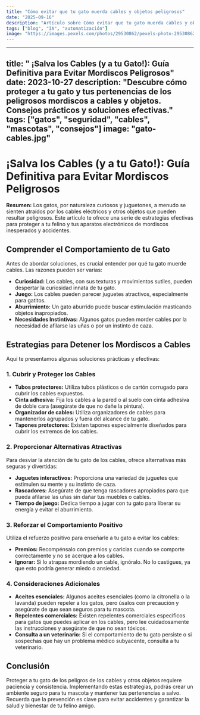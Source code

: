 ```yaml
---
title: "Cómo evitar que tu gato muerda cables y objetos peligrosos"
date: "2025-09-16"
description: "Artículo sobre Cómo evitar que tu gato muerda cables y objetos peligrosos"
tags: ["blog", "IA", "automatización"]
image: "https://images.pexels.com/photos/29530862/pexels-photo-29530862.jpeg?auto=compress&cs=tinysrgb&h=350"
---
```


---
title: " ¡Salva los Cables (y a tu Gato!): Guía Definitiva para Evitar Mordiscos Peligrosos"
date: 2023-10-27
description: "Descubre cómo proteger a tu gato y tus pertenencias de los peligrosos mordiscos a cables y objetos. Consejos prácticos y soluciones efectivas."
tags: ["gatos", "seguridad", "cables", "mascotas", "consejos"]
image: "gato-cables.jpg"  
---

# ¡Salva los Cables (y a tu Gato!): Guía Definitiva para Evitar Mordiscos Peligrosos

**Resumen:** Los gatos, por naturaleza curiosos y juguetones, a menudo se sienten atraídos por los cables eléctricos y otros objetos que pueden resultar peligrosos.  Este artículo te ofrece una serie de estrategias efectivas para proteger a tu felino y tus aparatos electrónicos de mordiscos inesperados y accidentes.

## Comprender el Comportamiento de tu Gato

Antes de abordar soluciones, es crucial entender por qué tu gato muerde cables.  Las razones pueden ser varias:

* **Curiosidad:**  Los cables, con sus texturas y movimientos sutiles, pueden despertar la curiosidad innata de tu gato.
* **Juego:**  Los cables pueden parecer juguetes atractivos, especialmente para gatitos.
* **Aburrimiento:** Un gato aburrido puede buscar estimulación masticando objetos inapropiados.
* **Necesidades Instintivas:**  Algunos gatos pueden morder cables por la necesidad de afilarse las uñas o por un instinto de caza.


## Estrategias para Detener los Mordiscos a Cables

Aquí te presentamos algunas soluciones prácticas y efectivas:

### 1. Cubrir y Proteger los Cables

* **Tubos protectores:** Utiliza tubos plásticos o de cartón corrugado para cubrir los cables expuestos.
* **Cinta adhesiva:**  Fija los cables a la pared o al suelo con cinta adhesiva de doble cara (asegúrate de que no dañe la pintura).
* **Organizador de cables:**  Utiliza organizadores de cables para mantenerlos agrupados y fuera del alcance de tu gato.
* **Tapones protectores:**  Existen tapones especialmente diseñados para cubrir los extremos de los cables.


### 2. Proporcionar Alternativas Atractivas

Para desviar la atención de tu gato de los cables, ofrece alternativas más seguras y divertidas:

* **Juguetes interactivos:**  Proporciona una variedad de juguetes que estimulen su mente y su instinto de caza.
* **Rascadores:**  Asegúrate de que tenga rascadores apropiados para que pueda afilarse las uñas sin dañar tus muebles o cables.
* **Tiempo de juego:**  Dedica tiempo a jugar con tu gato para liberar su energía y evitar el aburrimiento.


### 3. Reforzar el Comportamiento Positivo

Utiliza el refuerzo positivo para enseñarle a tu gato a evitar los cables:

* **Premios:**  Recompénsalo con premios y caricias cuando se comporte correctamente y no se acerque a los cables.
* **Ignorar:**  Si lo atrapas mordiendo un cable, ignóralo. No lo castigues, ya que esto podría generar miedo o ansiedad.


### 4.  Consideraciones Adicionales

* **Aceites esenciales:** Algunos aceites esenciales (como la citronella o la lavanda) pueden repeler a los gatos, pero úsalos con precaución y asegúrate de que sean seguros para tu mascota.
* **Repelentes comerciales:**  Existen repelentes comerciales específicos para gatos que puedes aplicar en los cables, pero lee cuidadosamente las instrucciones y asegúrate de que no sean tóxicos.
* **Consulta a un veterinario:** Si el comportamiento de tu gato persiste o si sospechas que hay un problema médico subyacente, consulta a tu veterinario.


## Conclusión

Proteger a tu gato de los peligros de los cables y otros objetos requiere paciencia y consistencia.  Implementando estas estrategias, podrás crear un ambiente seguro para tu mascota y mantener tus pertenencias a salvo. Recuerda que la prevención es clave para evitar accidentes y garantizar la salud y bienestar de tu felino amigo.
